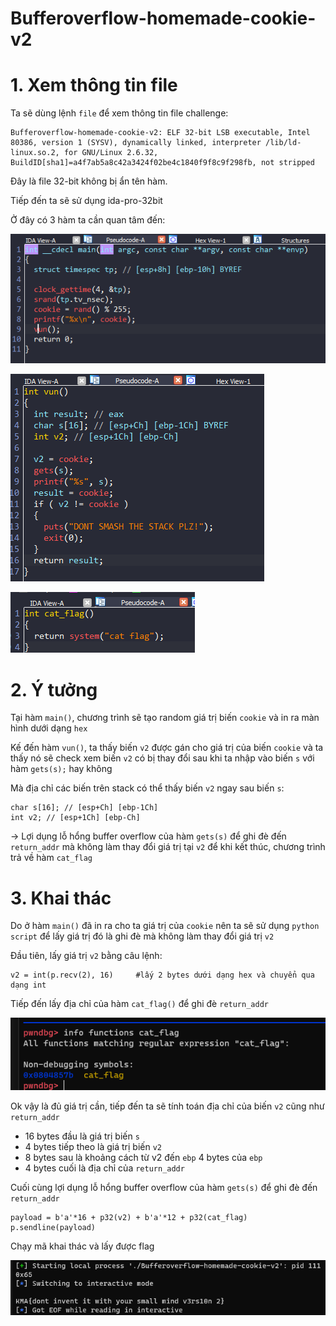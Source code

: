 # Bufferoverflow-homemade-cookie-v2

# 1. Xem thông tin file

Ta sẽ dùng lệnh `file` để xem thông tin file challenge:
```
Bufferoverflow-homemade-cookie-v2: ELF 32-bit LSB executable, Intel 80386, version 1 (SYSV), dynamically linked, interpreter /lib/ld-linux.so.2, for GNU/Linux 2.6.32, BuildID[sha1]=a4f7ab5a8c42a3424f02be4c1840f9f8c9f298fb, not stripped
```
Đây là file 32-bit không bị ẩn tên hàm.

Tiếp đến ta sẽ sử dụng ida-pro-32bit

Ở đây có 3 hàm ta cần quan tâm đến:

![main.png](images/main.png)

![vun.png](images/vun.png)

![system.png](images/system.png)

# 2. Ý tưởng

Tại hàm `main()`, chương trình sẽ tạo random giá trị biến `cookie` và in ra màn hình dưới dạng `hex`

Kế đến hàm `vun()`, ta thấy biến `v2` được gán cho giá trị của biến `cookie` và ta thấy nó sẽ check xem biến `v2` có bị thay đổi sau khi ta nhập vào biến `s` với hàm `gets(s);` hay không

Mà địa chỉ các biến trên stack có thể thấy biến `v2` ngay sau biến `s`: 

```
char s[16]; // [esp+Ch] [ebp-1Ch]
int v2; // [esp+1Ch] [ebp-Ch]
```

-> Lợi dụng lỗ hổng buffer overflow của hàm `gets(s)` để ghi đè đến `return_addr` mà không làm thay đổi giá trị tại `v2` để khi kết thúc, chương trình trả về hàm `cat_flag`
 
# 3. Khai thác

Do ở hàm `main()` đã in ra cho ta giá trị của `cookie` nên ta sẽ sử dụng `python script` để lấy giá trị đó là ghi đè mà không làm thay đổi giá trị `v2`

Đầu tiên, lấy giá trị `v2` bằng câu lệnh: 

```
v2 = int(p.recv(2), 16)     #lấy 2 bytes dưới dạng hex và chuyển qua dạng int
```

Tiếp đến lấy địa chỉ của hàm `cat_flag()` để ghi đè `return_addr`

![gdb0.png](images/gdb0.png)

Ok vậy là đủ giá trị cần, tiếp đến ta sẽ tính toán địa chỉ của biến `v2` cũng như `return_addr`

+ 16 bytes đầu là giá trị biến `s`
+ 4 bytes tiếp theo là giá trị biến `v2`
+ 8 bytes sau là khoảng cách từ v2 đến `ebp` 
  4 bytes của `ebp`
+ 4 bytes cuối là địa chỉ của `return_addr`

Cuối cùng lợi dụng lỗ hổng buffer overflow của hàm `gets(s)` để ghi đè đến `return_addr`

```
payload = b'a'*16 + p32(v2) + b'a'*12 + p32(cat_flag)
p.sendline(payload)
```

Chạy mã khai thác và lấy được flag

![flag.png](images/flag.png)


